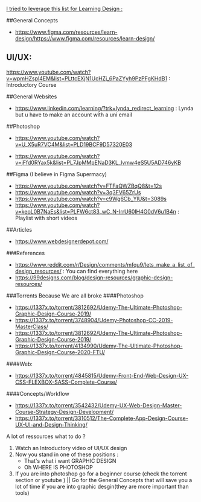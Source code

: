 <u>I tried to leverage this list for Learning Design :</u>

##General Concepts
- https://www.figma.com/resources/learn-design/https://www.figma.com/resources/learn-design/

## UI/UX:
https://www.youtube.com/watch?v=wpmHZspl4EM&list=PLttcEXjN1UcHZj_6PaZYyh9PzPFgKHdB1 : Introductory Course 


##General Websites
- https://www.linkedin.com/learning/?trk=lynda_redirect_learning : Lynda but u have to make an account with a uni email 



##Photoshop 
- https://www.youtube.com/watch?v=U_X5uR7VC4M&list=PLD19BCF9D57320E03

- https://www.youtube.com/watch?v=jFfd0RYax5k&list=PL7JpMMpENaD3KL_lvmw4eS5U5AD746yKB


##Figma (I believe in Figma Supermacy) 
- https://www.youtube.com/watch?v=FTFaQWZBqQ8&t=12s
- https://www.youtube.com/watch?v=3q3FV65ZrUs
- https://www.youtube.com/watch?v=c9Wg6Cb_YlU&t=3089s
- https://www.youtube.com/watch?v=keoL0B7NaEs&list=PLFW6ct83_wC_N-IrrU60lH4G0dV6u1B4n : Playlist with short videos

##Articles
- https://www.webdesignerdepot.com/

###References
- https://www.reddit.com/r/Design/comments/mfqu9/lets_make_a_list_of_design_resources/ : You can find everything here
- https://99designs.com/blog/design-resources/graphic-design-resources/


###Torrents Because We are all broke
####Photoshop
- https://1337x.to/torrent/3812692/Udemy-The-Ultimate-Photoshop-Graphic-Design-Course-2019/
- https://1337x.to/torrent/3748904/Udemy-Photoshop-CC-2019-MasterClass/
- https://1337x.to/torrent/3812692/Udemy-The-Ultimate-Photoshop-Graphic-Design-Course-2019/
- https://1337x.to/torrent/4134990/Udemy-The-Ultimate-Photoshop-Graphic-Design-Course-2020-FTU/

####Web:
- https://1337x.to/torrent/4845815/Udemy-Front-End-Web-Design-UX-CSS-FLEXBOX-SASS-Complete-Course/

####Concepts/Workflow 
- https://1337x.to/torrent/3542432/Udemy-UX-Web-Design-Master-Course-Strategy-Design-Development/
- https://1337x.to/torrent/3310512/The-Complete-App-Design-Course-UX-UI-and-Design-Thinking/ 



A lot of ressources what to do ? 
1. Watch an Introductory video of UI/UX design 
2. Now you stand in one of these positions : 
    - That's what i want GRAPHIC DESIGN 
    - Oh WHERE IS PHOTOSHOP 
3. If you are into photoshop go for a beginner course (check the torrent section or youtube ) || Go for the General Concepts that will save you a lot of time if you are into graphic desgin(they are more important than tools) 

